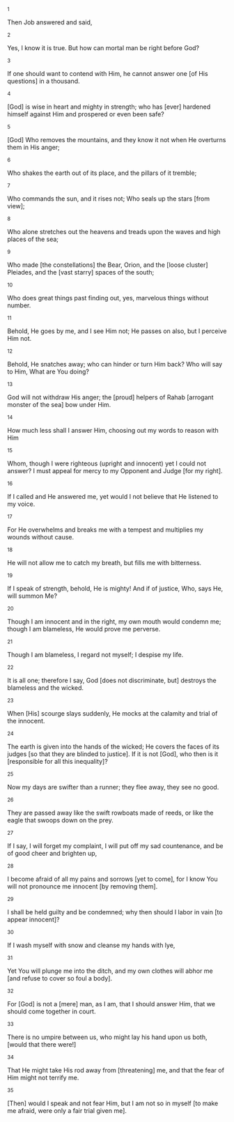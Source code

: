 <sup>1</sup> 

Then Job answered and said, 

<sup>2</sup> 

Yes, I know it is true. But how can mortal man be right before God? 

<sup>3</sup> 

If one should want to contend with Him, he cannot answer one [of His questions] in a thousand. 

<sup>4</sup> 

[God] is wise in heart and mighty in strength; who has [ever] hardened himself against Him and prospered or even been safe? 

<sup>5</sup> 

[God] Who removes the mountains, and they know it not when He overturns them in His anger; 

<sup>6</sup> 

Who shakes the earth out of its place, and the pillars of it tremble; 

<sup>7</sup> 

Who commands the sun, and it rises not; Who seals up the stars [from view]; 

<sup>8</sup> 

Who alone stretches out the heavens and treads upon the waves and high places of the sea; 

<sup>9</sup> 

Who made [the constellations] the Bear, Orion, and the [loose cluster] Pleiades, and the [vast starry] spaces of the south; 

<sup>10</sup> 

Who does great things past finding out, yes, marvelous things without number. 

<sup>11</sup> 

Behold, He goes by me, and I see Him not; He passes on also, but I perceive Him not. 

<sup>12</sup> 

Behold, He snatches away; who can hinder or turn Him back? Who will say to Him, What are You doing? 

<sup>13</sup> 

God will not withdraw His anger; the [proud] helpers of Rahab [arrogant monster of the sea] bow under Him. 

<sup>14</sup> 

How much less shall I answer Him, choosing out my words to reason with Him 

<sup>15</sup> 

Whom, though I were righteous (upright and innocent) yet I could not answer? I must appeal for mercy to my Opponent and Judge [for my right]. 

<sup>16</sup> 

If I called and He answered me, yet would I not believe that He listened to my voice. 

<sup>17</sup> 

For He overwhelms and breaks me with a tempest and multiplies my wounds without cause. 

<sup>18</sup> 

He will not allow me to catch my breath, but fills me with bitterness. 

<sup>19</sup> 

If I speak of strength, behold, He is mighty! And if of justice, Who, says He, will summon Me? 

<sup>20</sup> 

Though I am innocent and in the right, my own mouth would condemn me; though I am blameless, He would prove me perverse. 

<sup>21</sup> 

Though I am blameless, I regard not myself; I despise my life. 

<sup>22</sup> 

It is all one; therefore I say, God [does not discriminate, but] destroys the blameless and the wicked. 

<sup>23</sup> 

When [His] scourge slays suddenly, He mocks at the calamity and trial of the innocent. 

<sup>24</sup> 

The earth is given into the hands of the wicked; He covers the faces of its judges [so that they are blinded to justice]. If it is not [God], who then is it [responsible for all this inequality]? 

<sup>25</sup> 

Now my days are swifter than a runner; they flee away, they see no good. 

<sup>26</sup> 

They are passed away like the swift rowboats made of reeds, or like the eagle that swoops down on the prey. 

<sup>27</sup> 

If I say, I will forget my complaint, I will put off my sad countenance, and be of good cheer and brighten up, 

<sup>28</sup> 

I become afraid of all my pains and sorrows [yet to come], for I know You will not pronounce me innocent [by removing them]. 

<sup>29</sup> 

I shall be held guilty and be condemned; why then should I labor in vain [to appear innocent]? 

<sup>30</sup> 

If I wash myself with snow and cleanse my hands with lye, 

<sup>31</sup> 

Yet You will plunge me into the ditch, and my own clothes will abhor me [and refuse to cover so foul a body]. 

<sup>32</sup> 

For [God] is not a [mere] man, as I am, that I should answer Him, that we should come together in court. 

<sup>33</sup> 

There is no umpire between us, who might lay his hand upon us both, [would that there were!] 

<sup>34</sup> 

That He might take His rod away from [threatening] me, and that the fear of Him might not terrify me. 

<sup>35</sup> 

[Then] would I speak and not fear Him, but I am not so in myself [to make me afraid, were only a fair trial given me].